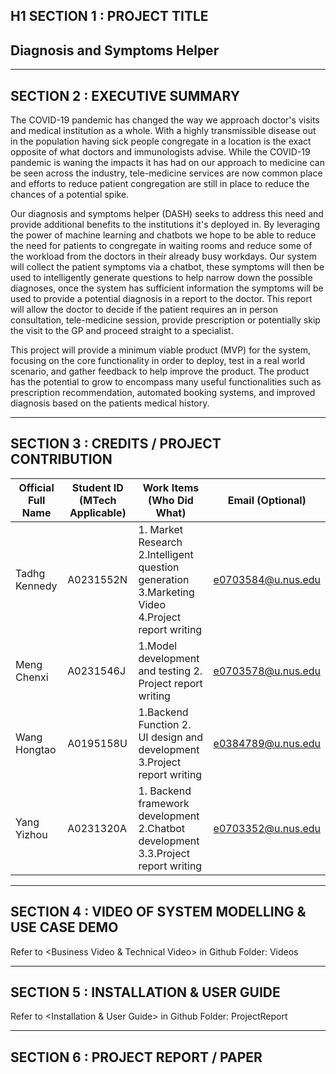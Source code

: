 H1 SECTION 1 : PROJECT TITLE
-------------
Diagnosis and Symptoms Helper
-------------

-------------

SECTION 2 : EXECUTIVE SUMMARY
-------------
The COVID-19 pandemic has changed the way we approach doctor's visits and medical institution as a whole. With a highly transmissible disease out in the population having sick people congregate in a location is the exact opposite of what doctors and immunologists advise. While the COVID-19 pandemic is waning the impacts it has had on our approach to medicine can be seen across the industry, tele-medicine services are now common place and efforts to reduce patient congregation are still in place to reduce the chances of a potential spike.

Our diagnosis and symptoms helper (DASH) seeks to address this need and provide additional benefits to the institutions it's deployed in. By leveraging the power of machine learning and chatbots we hope to be able to reduce the need for patients to congregate in waiting rooms and reduce some of the workload from the doctors in their already busy workdays. Our system will collect the patient symptoms via a chatbot, these symptoms will then be used to intelligently generate questions to help narrow down the possible diagnoses, once the system has sufficient information the symptoms will be used to provide a potential diagnosis in a report to the doctor. This report will allow the doctor to decide if the patient requires an in person consultation, tele-medicine session, provide prescription or potentially skip the visit to the GP and proceed straight to a specialist.

This project will provide a minimum viable product (MVP) for the system, focusing on the core functionality in order to deploy, test in a real world scenario, and gather feedback to help improve the product. The product has the potential to grow to encompass many useful functionalities such as prescription recommendation, automated booking systems, and improved diagnosis based on the patients medical history.

-------------

SECTION 3 : CREDITS / PROJECT CONTRIBUTION
-------------
Official Full Name  | Student ID (MTech Applicable) | Work Items (Who Did What) | Email (Optional)
------------- | ------------- |-------------  | -------------
Tadhg Kennedy  | A0231552N | 1. Market Research 2.Intelligent question generation 3.Marketing Video 4.Project report writing| e0703584@u.nus.edu
Meng Chenxi  | A0231546J  | 1.Model development and testing 2. Project report writing| e0703578@u.nus.edu
Wang Hongtao  | A0195158U  | 1.Backend Function 2. UI design and development 3.Project report writing| e0384789@u.nus.edu
Yang Yizhou | A0231320A  | 1. Backend framework development 2.Chatbot development 3.3.Project report writing | e0703352@u.nus.edu

-------------

SECTION 4 : VIDEO OF SYSTEM MODELLING & USE CASE DEMO
-------------

Refer to <Business Video & Technical Video> in Github Folder: Videos

-------------

SECTION 5 : INSTALLATION & USER GUIDE
-------------
Refer to <Installation & User Guide> in Github Folder: ProjectReport

-------------

SECTION 6 : PROJECT REPORT / PAPER
-------------


<!-- ## Step 1: login your diagflow dashboard
## Step 2: import SmartAgent.zip
setting -> Export and Import -> Import From ZIP
![Image text](https://github.com/wanghongtaonus/irsproject/blob/main/img/p1.png)
## Step 3: click ngrok_start.bat
find the forwarding link (the one has HTTPS)
![Image text](https://github.com/wanghongtaonus/irsproject/blob/main/img/p2.png)
## Step 4: copy to fulfillment
fulfillment -> URL(paste here) -> save
![Image text](https://github.com/wanghongtaonus/irsproject/blob/main/img/p3.png)
![Image text](https://github.com/wanghongtaonus/irsproject/blob/main/img/p4.png)
![Image text](https://github.com/wanghongtaonus/irsproject/blob/main/img/p5.png)
## Step 5: click run_um.bat
![Image text](https://github.com/wanghongtaonus/irsproject/blob/main/img/p6.png)

## Step 6: have a try
Integrations -> web demo
![Image text](https://github.com/wanghongtaonus/irsproject/blob/main/img/p7.png)

## Step 7：click app_start.bat to start app
![Image text](https://github.com/wanghongtaonus/irsproject/blob/main/img/p8.png) -->


